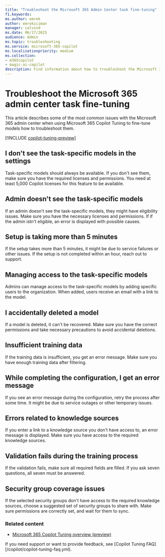 ```yaml
---
title: "Troubleshoot the Microsoft 365 Admin Center task fine-tuning"
f1.keywords:
ms.author: emrek
author: emrekiciman
manager: calvind
ms.date: 06/17/2025
audience: Admin
ms.topic: troubleshooting
ms.service: microsoft-365-copilot
ms.localizationpriority: medium
ms.collection:
- m365copilot
- magic-ai-copilot
description: Find information about how to troubleshoot the Microsoft 365 admin center when using Copilot Tuning to fine-tune models.
---
```


# Troubleshoot the Microsoft 365 admin center task fine-tuning

This article describes some of the most common issues with the Microsoft 365 admin center when using Microsoft 365 Copilot Tuning to fine-tune models how to troubleshoot them.

[!INCLUDE [copilot-tuning-preview](includes/copilot-tuning-preview.md)]

## I don't see the task-specific models in the settings

Task-specific models should always be available. If you don't see them, make sure you have the required licenses and permissions. You need at least 5,000 Copilot licenses for this feature to be available.

## Admin doesn't see the task-specific models

If an admin doesn't see the task-specific models, they might have eligibility issues. Make sure you have the necessary licenses and permissions. If if the admin istn't eligible, an error is displayed with possible causes.

## Setup is taking more than 5 minutes

If the setup takes more than 5 minutes, it might be due to service failures or other issues. If the setup is not completed within an hour, reach out to support.

## Managing access to the task-specific models

Admins can manage access to the task-specific models by adding specific users to the organization. When added, users receive an email with a link to the model.

## I accidentally deleted a model

If a model is deleted, it can't be recovered. Make sure you have the correct permissions and take necessary precautions to avoid accidental deletions.

## Insufficient training data

If the training data is insufficient, you get an error message. Make sure you have enough training data after filtering.

## While completing the configuration, I get an error message

If you see an error message during the configuration, retry the process after some time. It might be due to service outages or other temporary issues.

## Errors related to knowledge sources

If you enter a link to a knowledge source you don't have access to, an error message is displayed. Make sure you have access to the required knowledge sources.

## Validation fails during the training process

If the validation fails, make sure all required fields are filled. If you ask seven questions, all seven must be answered.

## Security group coverage issues

If the selected security groups don't have access to the required knowledge sources, choose a suggested set of security groups to share with. Make sure permissions are correctly set, and wait for them to sync.

### Related content

- [Microsoft 365 Copilot Tuning overview (preview)](copilot-tuning-overview.md)

If you need support or want to provide feedback, see [Copilot Tuning FAQ][/copilot/copilot-tuning-faq.yml).



